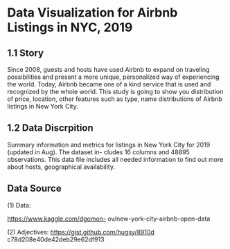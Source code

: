 # Data Visualization for Airbnb Listings in NYC, 2019 
## 1.1 Story
Since 2008, guests and hosts have used Airbnb to
expand on traveling possibilities and present a
more unique, personalized way of experiencing
the world. Today, Airbnb became one of a kind
service that is used and recognized by the whole
world. This study is going to show you distribution
of price, location, other features such as type,
name distributions of Airbnb listings in New York
City.

## 1.2 Data Discrpition 
Summary information and metrics for listings in New
York City for 2019 (updated in Aug). The dataset in-
cludes 16 columns and 48895 observations. This
data file includes all needed information to find out
more about hosts, geographical availability.

## Data Source
(1) Data:

https://www.kaggle.com/dgomon-
ov/new-york-city-airbnb-open-data

(2) Adjectives:
https://gist.github.com/hugsy/8910d
c78d208e40de42deb29e62df913
